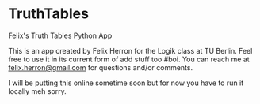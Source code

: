 # TruthTables
Felix's Truth Tables Python App

This is an app created by Felix Herron for the Logik class at TU Berlin. Feel free to use it in its current form of add stuff too #boi. You can reach me at felix.herron@gmail.com for questions and/or comments.

I will be putting this online sometime soon but for now you have to run it locally meh sorry.